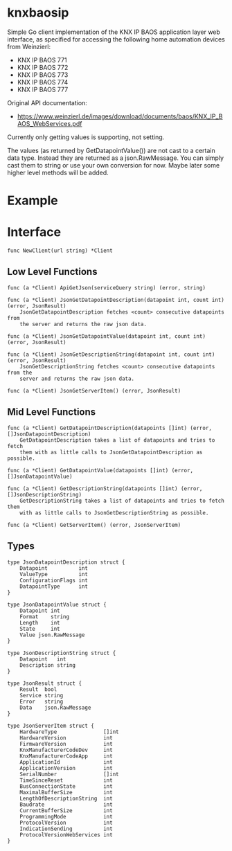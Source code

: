 
knxbaosip
=========

Simple Go client implementation of the KNX IP BAOS application layer web
interface, as specified for accessing the following home automation devices
from Weinzierl:

  - KNX IP BAOS 771
  - KNX IP BAOS 772
  - KNX IP BAOS 773
  - KNX IP BAOS 774
  - KNX IP BAOS 777 

Original API documentation:

  - https://www.weinzierl.de/images/download/documents/baos/KNX_IP_BAOS_WebServices.pdf

Currently only getting values is supporting, not setting.

The values (as returned by GetDatapointValue()) are not cast to a certain data
type. Instead they are returned as a json.RawMessage. You can simply cast them
to string or use your own conversion for now. Maybe later some higher level
methods will be added.

Example
=======



Interface
=========

    func NewClient(url string) *Client

Low Level Functions
-------------------

    func (a *Client) ApiGetJson(serviceQuery string) (error, string)

    func (a *Client) JsonGetDatapointDescription(datapoint int, count int) (error, JsonResult)
        JsonGetDatapointDescription fetches <count> consecutive datapoints from
        the server and returns the raw json data.

    func (a *Client) JsonGetDatapointValue(datapoint int, count int) (error, JsonResult)

    func (a *Client) JsonGetDescriptionString(datapoint int, count int) (error, JsonResult)
        JsonGetDescriptionString fetches <count> consecutive datapoints from the
        server and returns the raw json data.

    func (a *Client) JsonGetServerItem() (error, JsonResult)


Mid Level Functions
-------------------

    func (a *Client) GetDatapointDescription(datapoints []int) (error, []JsonDatapointDescription)
        GetDatapointDescription takes a list of datapoints and tries to fetch
        them with as little calls to JsonGetDatapointDescription as possible.

    func (a *Client) GetDatapointValue(datapoints []int) (error, []JsonDatapointValue)

    func (a *Client) GetDescriptionString(datapoints []int) (error, []JsonDescriptionString)
        GetDescriptionString takes a list of datapoints and tries to fetch them
        with as little calls to JsonGetDescriptionString as possible.

    func (a *Client) GetServerItem() (error, JsonServerItem)


Types
-----

    type JsonDatapointDescription struct {
        Datapoint          int
        ValueType          int
        ConfigurationFlags int
        DatapointType      int
    }

    type JsonDatapointValue struct {
        Datapoint int
        Format    string
        Length    int
        State     int
        Value json.RawMessage
    }

    type JsonDescriptionString struct {
        Datapoint   int
        Description string
    }

    type JsonResult struct {
        Result  bool
        Service string
        Error   string
        Data    json.RawMessage
    }

    type JsonServerItem struct {
        HardwareType               []int
        HardwareVersion            int
        FirmwareVersion            int
        KnxManufacturerCodeDev     int
        KnxManufacturerCodeApp     int
        ApplicationId              int
        ApplicationVersion         int
        SerialNumber               []int
        TimeSinceReset             int
        BusConnectionState         int
        MaximalBufferSize          int
        LengthOfDescriptionString  int
        Baudrate                   int
        CurrentBufferSize          int
        ProgrammingMode            int
        ProtocolVersion            int
        IndicationSending          int
        ProtocolVersionWebServices int
    }


